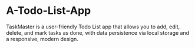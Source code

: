 # A-Todo-List-App
TaskMaster is a user-friendly Todo List app that allows you to add, edit, delete, and mark tasks as done, with data persistence via local storage and a responsive, modern design.
